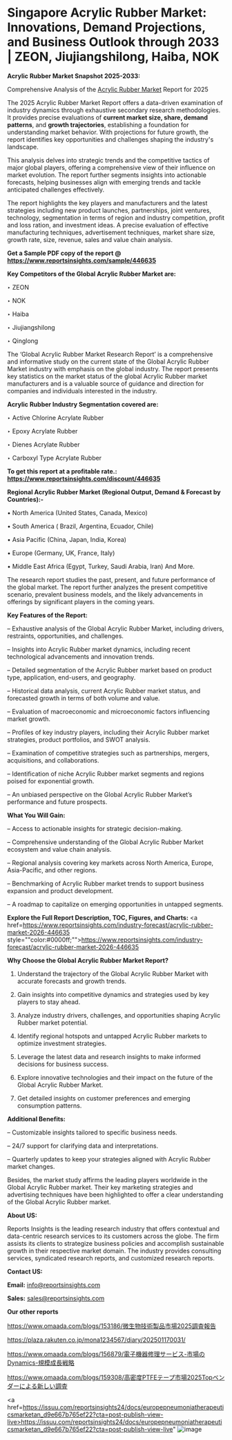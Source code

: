 # Singapore Acrylic Rubber Market: Innovations, Demand Projections, and Business Outlook through 2033 | ZEON, Jiujiangshilong, Haiba, NOK

<strong>Acrylic Rubber Market Snapshot 2025-2033:</strong>

Comprehensive Analysis of the <a href=https://www.reportsinsights.com/sample/446635>Acrylic Rubber Market</a> Report for 2025

The 2025 Acrylic Rubber Market Report offers a data-driven examination of industry dynamics through exhaustive secondary research methodologies. It provides precise evaluations of <strong>current market size, share, demand patterns</strong>, and <strong>growth trajectories</strong>, establishing a foundation for understanding market behavior. With projections for future growth, the report identifies key opportunities and challenges shaping the industry's landscape.

This analysis delves into strategic trends and the competitive tactics of major global players, offering a comprehensive view of their influence on market evolution. The report further segments insights into actionable forecasts, helping businesses align with emerging trends and tackle anticipated challenges effectively.

The report highlights the key players and manufacturers and the latest strategies including new product launches, partnerships, joint ventures, technology, segmentation in terms of region and industry competition, profit and loss ration, and investment ideas. A precise evaluation of effective manufacturing techniques, advertisement techniques, market share size, growth rate, size, revenue, sales and value chain analysis.

<strong>Get a Sample PDF copy of the report @ <a href=https://www.reportsinsights.com/sample/446635 style=color:#0000ff;>https://www.reportsinsights.com/sample/446635</a></strong>

<strong>Key Competitors of the Global Acrylic Rubber Market are:</strong>

‣ ZEON

‣ NOK

‣ Haiba

‣ Jiujiangshilong

‣ Qinglong

The ‘Global Acrylic Rubber Market Research Report’ is a comprehensive and informative study on the current state of the Global Acrylic Rubber Market industry with emphasis on the global industry. The report presents key statistics on the market status of the global Acrylic Rubber market manufacturers and is a valuable source of guidance and direction for companies and individuals interested in the industry.

<strong>Acrylic Rubber Industry Segmentation covered are:</strong>

‣ Active Chlorine Acrylate Rubber

‣ Epoxy Acrylate Rubber

‣ Dienes Acrylate Rubber

‣ Carboxyl Type Acrylate Rubber

<strong>To get this report at a profitable rate.: <a href=https://www.reportsinsights.com/discount/446635 style=color:#0000ff;>https://www.reportsinsights.com/discount/446635</a></strong>

<strong>Regional Acrylic Rubber Market (Regional Output, Demand &amp; Forecast by Countries):-</strong>

• North America (United States, Canada, Mexico)

• South America ( Brazil, Argentina, Ecuador, Chile)

• Asia Pacific (China, Japan, India, Korea)

• Europe (Germany, UK, France, Italy)

• Middle East Africa (Egypt, Turkey, Saudi Arabia, Iran) And More.

The research report studies the past, present, and future performance of the global market. The report further analyzes the present competitive scenario, prevalent business models, and the likely advancements in offerings by significant players in the coming years.

<strong>Key Features of the Report:</strong>

– Exhaustive analysis of the Global Acrylic Rubber Market, including drivers, restraints, opportunities, and challenges.

– Insights into Acrylic Rubber market dynamics, including recent technological advancements and innovation trends.

– Detailed segmentation of the Acrylic Rubber market based on product type, application, end-users, and geography.

– Historical data analysis, current Acrylic Rubber market status, and forecasted growth in terms of both volume and value.

– Evaluation of macroeconomic and microeconomic factors influencing market growth.

– Profiles of key industry players, including their Acrylic Rubber market strategies, product portfolios, and SWOT analysis.

– Examination of competitive strategies such as partnerships, mergers, acquisitions, and collaborations.

– Identification of niche Acrylic Rubber market segments and regions poised for exponential growth.

– An unbiased perspective on the Global Acrylic Rubber Market’s performance and future prospects.

<strong>What You Will Gain:</strong>

– Access to actionable insights for strategic decision-making.

– Comprehensive understanding of the Global Acrylic Rubber Market ecosystem and value chain analysis.

– Regional analysis covering key markets across North America, Europe, Asia-Pacific, and other regions.

– Benchmarking of Acrylic Rubber market trends to support business expansion and product development.

– A roadmap to capitalize on emerging opportunities in untapped segments.

<strong>Explore the Full Report Description, TOC, Figures, and Charts:</strong>
<a href=https://www.reportsinsights.com/industry-forecast/acrylic-rubber-market-2026-446635 style=""color:#0000ff;"">https://www.reportsinsights.com/industry-forecast/acrylic-rubber-market-2026-446635</a>

<strong>Why Choose the Global Acrylic Rubber Market Report?</strong>

1. Understand the trajectory of the Global Acrylic Rubber Market with accurate forecasts and growth trends.

2. Gain insights into competitive dynamics and strategies used by key players to stay ahead.

3. Analyze industry drivers, challenges, and opportunities shaping Acrylic Rubber market potential.

4. Identify regional hotspots and untapped Acrylic Rubber markets to optimize investment strategies.

5. Leverage the latest data and research insights to make informed decisions for business success.

6. Explore innovative technologies and their impact on the future of the Global Acrylic Rubber Market.

7. Get detailed insights on customer preferences and emerging consumption patterns.

<strong>Additional Benefits:</strong>

– Customizable insights tailored to specific business needs.

– 24/7 support for clarifying data and interpretations.

– Quarterly updates to keep your strategies aligned with Acrylic Rubber market changes.

Besides, the market study affirms the leading players worldwide in the Global Acrylic Rubber market. Their key marketing strategies and advertising techniques have been highlighted to offer a clear understanding of the Global Acrylic Rubber market.

<strong><strong>About US</strong>:</strong>

Reports Insights is the leading research industry that offers contextual and data-centric research services to its customers across the globe. The firm assists its clients to strategize business policies and accomplish sustainable growth in their respective market domain. The industry provides consulting services, syndicated research reports, and customized research reports.

<strong>Contact US:</strong>

<p class=><b>Email:</b> <a href=mailto:info@reportsinsights.com>info@reportsinsights.com</a></p>
<p class=><b>Sales:</b> <a href=mailto:sales@reportsinsights.com>sales@reportsinsights.com</a></p>

<strong>Our other reports</strong>

<a href=https://www.omaada.com/blogs/153186/微生物技術製品市場2025調査報告>https://www.omaada.com/blogs/153186/微生物技術製品市場2025調査報告</a>

<a href=https://plaza.rakuten.co.jp/mona1234567/diary/202501170031/>https://plaza.rakuten.co.jp/mona1234567/diary/202501170031/</a>

<a href=https://www.omaada.com/blogs/156879/電子機器修理サービス-市場のDynamics-規模成長戦略>https://www.omaada.com/blogs/156879/電子機器修理サービス-市場のDynamics-規模成長戦略</a>

<a href=https://www.omaada.com/blogs/159308/高密度PTFEテープ市場2025Topベンダーによる新しい調査>https://www.omaada.com/blogs/159308/高密度PTFEテープ市場2025Topベンダーによる新しい調査</a>

<a href=https://issuu.com/reportsinsights24/docs/europepneumoniatherapeuticsmarketan_d9e667b765ef22?cta=post-publish-view-live>https://issuu.com/reportsinsights24/docs/europepneumoniatherapeuticsmarketan_d9e667b765ef22?cta=post-publish-view-live</a>"
![image](https://github.com/user-attachments/assets/0eca4813-ba92-4a3f-b127-d34b981176c2)
